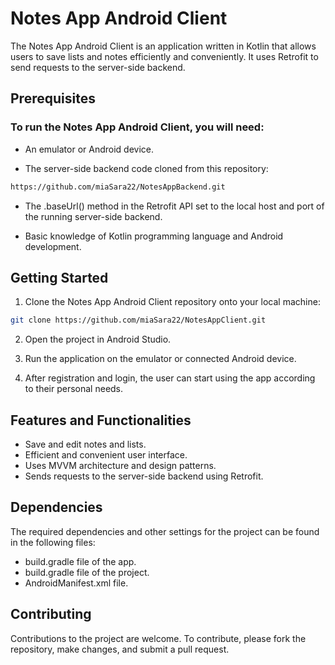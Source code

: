 # Notes App Android Client

The Notes App Android Client is an application written in Kotlin that allows users to save lists and notes efficiently and conveniently. It uses Retrofit to send requests to the server-side backend.

## Prerequisites
### To run the Notes App Android Client, you will need:

- An emulator or Android device.

- The server-side backend code cloned from this repository:
```bash
https://github.com/miaSara22/NotesAppBackend.git
```

- The .baseUrl() method in the Retrofit API set to the local host and port of the running server-side backend. 

- Basic knowledge of Kotlin programming language and Android development. 

## Getting Started
1. Clone the Notes App Android Client repository onto your local machine:
```bash
git clone https://github.com/miaSara22/NotesAppClient.git
```

2. Open the project in Android Studio.

3. Run the application on the emulator or connected Android device.

4. After registration and login, the user can start using the app according to their personal needs.

## Features and Functionalities

- Save and edit notes and lists.
- Efficient and convenient user interface.
- Uses MVVM architecture and design patterns. 
- Sends requests to the server-side backend using Retrofit.

## Dependencies
The required dependencies and other settings for the project can be found in the following files:

- build.gradle file of the app.
- build.gradle file of the project.
- AndroidManifest.xml file.

## Contributing
Contributions to the project are welcome. To contribute, please fork the repository, make changes, and submit a pull request.
